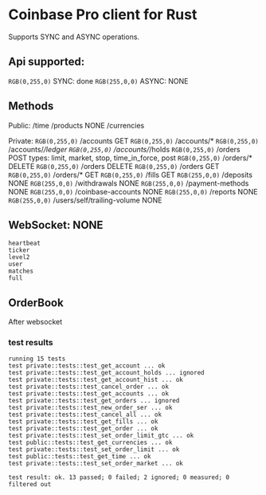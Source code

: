 # Coinbase Pro client for Rust
Supports SYNC and ASYNC operations.

## Api supported:
`RGB(0,255,0)` SYNC:  done
`RGB(255,0,0)` ASYNC: NONE

## Methods
Public:
    /time
    /products          NONE
    /currencies

Private:
    `RGB(0,255,0)` /accounts          GET
    `RGB(0,255,0)` /accounts/*
    `RGB(0,255,0)` /accounts/*/ledger
    `RGB(0,255,0)` /accounts/*/holds
    `RGB(0,255,0)` /orders            POST types: limit, market, stop, time_in_force, post
    `RGB(0,255,0)` /orders/*          DELETE
    `RGB(0,255,0)` /orders            DELETE
    `RGB(0,255,0)` /orders            GET
    `RGB(0,255,0)` /orders/*          GET
    `RGB(0,255,0)` /fills             GET
    `RGB(255,0,0)` /deposits          NONE
    `RGB(255,0,0)` /withdrawals       NONE
    `RGB(255,0,0)` /payment-methods   NONE
    `RGB(255,0,0)` /coinbase-accounts NONE
    `RGB(255,0,0)` /reports           NONE
    `RGB(255,0,0)` /users/self/trailing-volume  NONE

## WebSocket:  NONE
    heartbeat
    ticker
    level2
    user
    matches
    full

## OrderBook
After websocket

### test results
```
running 15 tests
test private::tests::test_get_account ... ok
test private::tests::test_get_account_holds ... ignored
test private::tests::test_get_account_hist ... ok
test private::tests::test_cancel_order ... ok
test private::tests::test_get_accounts ... ok
test private::tests::test_get_orders ... ignored
test private::tests::test_new_order_ser ... ok
test private::tests::test_cancel_all ... ok
test private::tests::test_get_fills ... ok
test private::tests::test_get_order ... ok
test private::tests::test_set_order_limit_gtc ... ok
test public::tests::test_get_currencies ... ok
test private::tests::test_set_order_limit ... ok
test public::tests::test_get_time ... ok
test private::tests::test_set_order_market ... ok

test result: ok. 13 passed; 0 failed; 2 ignored; 0 measured; 0 filtered out
```